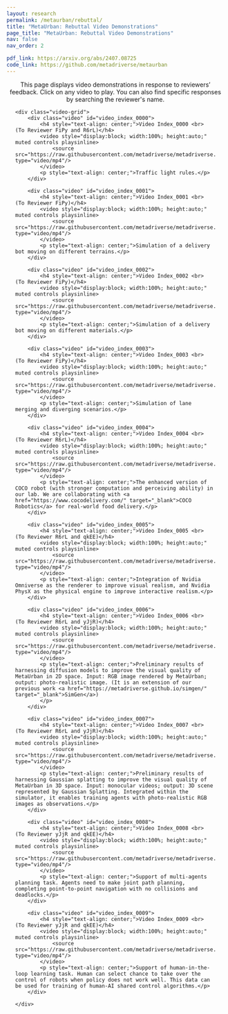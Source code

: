```yaml
---
layout: research
permalink: /metaurban/rebuttal/
title: "MetaUrban: Rebuttal Video Demonstrations"
page_title: "MetaUrban: Rebuttal Video Demonstrations"
nav: false
nav_order: 2

pdf_link: https://arxiv.org/abs/2407.08725
code_link: https://github.com/metadriverse/metaurban
---
```


<p style="text-align: center">This page displays video demonstrations in response to reviewers’ feedback. Click on any video to play. You can also find specific responses by searching the reviewer's name.</p>

<div class="research-section">

    <div class="video-grid">
        <div class="video" id="video_index_0000">
            <h4 style="text-align: center;">Video Index_0000 <br> (To Reviewer FiPy and R6rL)</h4>
            <video style="display:block; width:100%; height:auto;" muted controls playsinline>
                <source src="https://raw.githubusercontent.com/metadriverse/metadriverse.github.io/main/assets/teaser/Index_0000.mp4" type="video/mp4"/>
            </video>
            <p style="text-align: center;">Traffic light rules.</p>
        </div>

        <div class="video" id="video_index_0001">
            <h4 style="text-align: center;">Video Index_0001 <br> (To Reviewer FiPy)</h4>
            <video style="display:block; width:100%; height:auto;" muted controls playsinline>
                <source src="https://raw.githubusercontent.com/metadriverse/metadriverse.github.io/main/assets/teaser/Index_0001.mp4" type="video/mp4"/>
            </video>
            <p style="text-align: center;">Simulation of a delivery bot moving on different terrains.</p>
        </div>

        <div class="video" id="video_index_0002">
            <h4 style="text-align: center;">Video Index_0002 <br> (To Reviewer FiPy)</h4>
            <video style="display:block; width:100%; height:auto;" muted controls playsinline>
                <source src="https://raw.githubusercontent.com/metadriverse/metadriverse.github.io/main/assets/teaser/Index_0002.mp4" type="video/mp4"/>
            </video>
            <p style="text-align: center;">Simulation of a delivery bot moving on different materials.</p>
        </div>

        <div class="video" id="video_index_0003">
            <h4 style="text-align: center;">Video Index_0003 <br> (To Reviewer FiPy)</h4>
            <video style="display:block; width:100%; height:auto;" muted controls playsinline>
                <source src="https://raw.githubusercontent.com/metadriverse/metadriverse.github.io/main/assets/teaser/Index_0003.mp4" type="video/mp4"/>
            </video>
            <p style="text-align: center;">Simulation of lane merging and diverging scenarios.</p>
        </div>

        <div class="video" id="video_index_0004">
            <h4 style="text-align: center;">Video Index_0004 <br> (To Reviewer R6rL)</h4>
            <video style="display:block; width:100%; height:auto;" muted controls playsinline>
                <source src="https://raw.githubusercontent.com/metadriverse/metadriverse.github.io/main/assets/teaser/Index_0004.mp4" type="video/mp4"/>
            </video>
            <p style="text-align: center;">The enhanced version of COCO robot (with stronger computation and perceiving ability) in our lab. We are collaborating with <a href="https://www.cocodelivery.com/" target="_blank">COCO Robotics</a> for real-world food delivery.</p>
        </div>

        <div class="video" id="video_index_0005">
            <h4 style="text-align: center;">Video Index_0005 <br> (To Reviewer R6rL and qkEE)</h4>
            <video style="display:block; width:100%; height:auto;" muted controls playsinline>
                <source src="https://raw.githubusercontent.com/metadriverse/metadriverse.github.io/main/assets/teaser/Index_0005.mp4" type="video/mp4"/>
            </video>
            <p style="text-align: center;">Integration of Nvidia Omniverse as the renderer to improve visual realism, and Nvidia PhysX as the physical engine to improve interactive realism.</p>
        </div>

        <div class="video" id="video_index_0006">
            <h4 style="text-align: center;">Video Index_0006 <br> (To Reviewer R6rL and yJjR)</h4>
            <video style="display:block; width:100%; height:auto;" muted controls playsinline>
                <source src="https://raw.githubusercontent.com/metadriverse/metadriverse.github.io/main/assets/teaser/Index_0006.mp4" type="video/mp4"/>
            </video>
            <p style="text-align: center;">Preliminary results of harnessing diffusion models to improve the visual quality of MetaUrban in 2D space. Input: RGB image rendered by MetaUrban; output: photo-realistic image. (It is an extension of our previous work <a href="https://metadriverse.github.io/simgen/" target="_blank">SimGen</a>)
            </p>
        </div>

        <div class="video" id="video_index_0007">
            <h4 style="text-align: center;">Video Index_0007 <br> (To Reviewer R6rL and yJjR)</h4>
            <video style="display:block; width:100%; height:auto;" muted controls playsinline>
                <source src="https://raw.githubusercontent.com/metadriverse/metadriverse.github.io/main/assets/teaser/Index_0007.mp4" type="video/mp4"/>
            </video>
            <p style="text-align: center;">Preliminary results of harnessing Gaussian splatting to improve the visual quality of MetaUrban in 3D space. Input: monocular videos; output: 3D scene represented by Gaussian Splatting. Integrated within the simulator, it enables training agents with photo-realistic RGB images as observations.</p>
        </div>

        <div class="video" id="video_index_0008">
            <h4 style="text-align: center;">Video Index_0008 <br> (To Reviewer yJjR and qkEE)</h4>
            <video style="display:block; width:100%; height:auto;" muted controls playsinline>
                <source src="https://raw.githubusercontent.com/metadriverse/metadriverse.github.io/main/assets/teaser/Index_0000.mp4" type="video/mp4"/>
            </video>
            <p style="text-align: center;">Support of multi-agents planning task. Agents need to make joint path planning, completing point-to-point navigation with no collisions and deadlocks.</p>
        </div>

        <div class="video" id="video_index_0009">
            <h4 style="text-align: center;">Video Index_0009 <br> (To Reviewer yJjR and qkEE)</h4>
            <video style="display:block; width:100%; height:auto;" muted controls playsinline>
                <source src="https://raw.githubusercontent.com/metadriverse/metadriverse.github.io/main/assets/teaser/Index_0009.mp4" type="video/mp4"/>
            </video>
            <p style="text-align: center;">Support of human-in-the-loop learning task. Human can select chance to take over the control of robots when policy does not work well. This data can be used for training of human-AI shared control algorithms.</p>
        </div>

    </div>
</div>

<style>
/* Increase the overall page width */
.research-section {
    max-width: 1500px; /* Adjust this value as needed */
    margin: 0 auto; /* Center the container */
    padding: 0 20px; /* Optional: Add some padding on the sides */
}

.video-grid {
    display: grid;
    grid-template-columns: 1fr 1fr; /* Creates two columns */
    grid-gap: 20px; /* Space between videos */
}
.video iframe {
    width: 100%; /* Ensures iframe takes the full width of the container */
    height: 250px; /* Fixed height for all videos */
}
.video h4, .video p {
    margin: 10px 0; /* Space around the titles and captions */
}

@media (max-width: 600px) {
    .video-grid {
        grid-template-columns: 1fr; /* Stacks videos into a single column on small screens */
    }
}

/* Hide the "Code" link specifically on this page
.col-12.md-5 h6 a[href="{{ page.code_link }}"] {
    display: none;
} */
</style>
